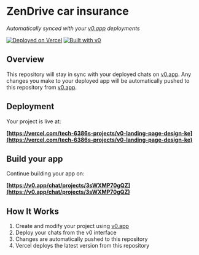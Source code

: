 # ZenDrive car insurance

*Automatically synced with your [v0.app](https://v0.app) deployments*

[![Deployed on Vercel](https://img.shields.io/badge/Deployed%20on-Vercel-black?style=for-the-badge&logo=vercel)](https://vercel.com/tech-6386s-projects/v0-landing-page-design-ke)
[![Built with v0](https://img.shields.io/badge/Built%20with-v0.app-black?style=for-the-badge)](https://v0.app/chat/projects/3sWXMP70gQZ)

## Overview

This repository will stay in sync with your deployed chats on [v0.app](https://v0.app).
Any changes you make to your deployed app will be automatically pushed to this repository from [v0.app](https://v0.app).

## Deployment

Your project is live at:

**[https://vercel.com/tech-6386s-projects/v0-landing-page-design-ke](https://vercel.com/tech-6386s-projects/v0-landing-page-design-ke)**

## Build your app

Continue building your app on:

**[https://v0.app/chat/projects/3sWXMP70gQZ](https://v0.app/chat/projects/3sWXMP70gQZ)**

## How It Works

1. Create and modify your project using [v0.app](https://v0.app)
2. Deploy your chats from the v0 interface
3. Changes are automatically pushed to this repository
4. Vercel deploys the latest version from this repository

